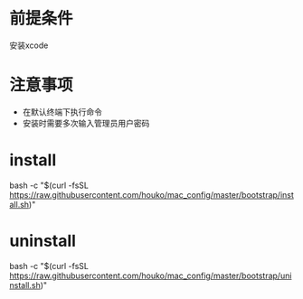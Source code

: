 # 前提条件

安装xcode

# 注意事项

- 在默认终端下执行命令
- 安装时需要多次输入管理员用户密码

# install

bash -c "$(curl -fsSL https://raw.githubusercontent.com/houko/mac_config/master/bootstrap/install.sh)"

# uninstall
bash -c "$(curl -fsSL https://raw.githubusercontent.com/houko/mac_config/master/bootstrap/uninstall.sh)"


